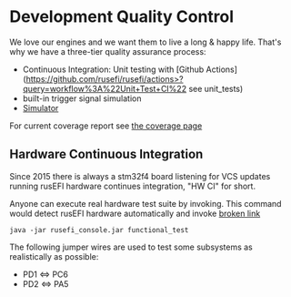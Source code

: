 # Development Quality Control

We love our engines and we want them to live a long & happy life. That's why we have a three-tier quality assurance process:

* Continuous Integration: Unit testing with [Github Actions](https://github.com/rusefi/rusefi/actions>?query=workflow%3A%22Unit+Test+CI%22 see unit_tests)
* built-in trigger signal simulation
* [Simulator](Virtual-simulator)

For current coverage report see [the coverage page](https://rusefi.com/docs/unit_tests_coverage/)

## Hardware Continuous Integration

Since 2015 there is always a stm32f4 board listening for VCS updates running rusEFI hardware continues integration, "HW CI" for short.

Anyone can execute real hardware test suite by invoking. This command would detect rusEFI hardware automatically and invoke
[broken link](https://github.com/rusefi/rusefi/blob/master/java_console/autotest/src/com/rusefi/RealHwTest.java)

``java -jar rusefi_console.jar functional_test``

The following jumper wires are used to test some subsystems as realistically as possible:

* PD1 <=> PC6
* PD2 <=> PA5
